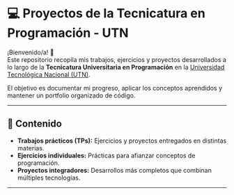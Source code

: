 # 💻 Proyectos de la Tecnicatura en Programación - UTN

¡Bienvenido/a! 👋  
Este repositorio recopila mis trabajos, ejercicios y proyectos desarrollados a lo largo de la **Tecnicatura Universitaria en Programación** en la [Universidad Tecnológica Nacional (UTN)](https://frvt.utn.edu.ar/).

El objetivo es documentar mi progreso, aplicar los conceptos aprendidos y mantener un portfolio organizado de código.

---

## 📂 Contenido

- **Trabajos prácticos (TPs):** Ejercicios y proyectos entregados en distintas materias.
- **Ejercicios individuales:** Prácticas para afianzar conceptos de programación.
- **Proyectos integradores:** Desarrollos más completos que combinan múltiples tecnologías.

---

